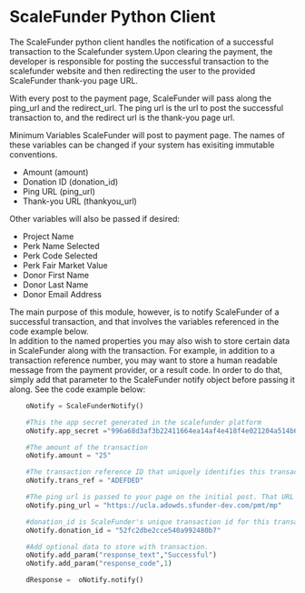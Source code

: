 ScaleFunder Python Client
=========================

The ScaleFunder python client handles the notification of a successful transaction to the Scalefunder system.Upon clearing the payment, the developer is responsible for posting the successful transaction to the scalefunder website and then redirecting the user to the provided ScaleFunder thank-you page URL.  

With every post to the payment page, ScaleFunder will pass along the ping_url and the redirect_url. The ping url is the url to post the successful transaction to, and the redirect url is the thank-you page url.  

 Minimum Variables ScaleFunder will post to payment page. The names of these variables can be changed if your system has exisiting immutable conventions.
 * Amount (amount) 
 * Donation ID (donation_id)
 * Ping URL (ping_url)
 * Thank-you URL (thankyou_url)

Other variables will also be passed if desired:
 * Project Name 
 * Perk Name Selected 
 * Perk Code Selected
 * Perk Fair Market Value
 * Donor First Name
 * Donor Last Name
 * Donor Email Address


The main purpose of this module, however, is to notify ScaleFunder of a successful transaction, and that involves the variables referenced in the code example below.  
In addition to the named properties you may also wish to store certain data in ScaleFunder along with the transaction. For example, in addition to a transaction reference number,
you may want to store a human readable message from the payment provider, or a result code. In order to do that, simply add that parameter to the ScaleFunder notify object before passing it along.
See the code example below:


```python
    oNotify = ScaleFunderNotify()

    #This the app secret generated in the scalefunder platform
    oNotify.app_secret ="996a68d3af3b22411664ea14af4e418f4e021204a514b68242db5e902d94d4ff" 

    #The amount of the transaction 
    oNotify.amount = "25"

    #The transaction reference ID that uniquely identifies this transaction. 
    oNotify.trans_ref = "ADEFDED"

    #The ping url is passed to your page on the initial post. That URL should be used here.
    oNotify.ping_url = "https://ucla.adowds.sfunder-dev.com/pmt/mp"

    #donation_id is ScaleFunder's unique transaction id for this transaction. It is passed in on the initial post.
    oNotify.donation_id = "52fc2dbe2cce540a992480b7"

    #Add optional data to store with transaction.
    oNotify.add_param("response_text","Successful")
    oNotify.add_param("response_code",1)

    dResponse =  oNotify.notify()
```
